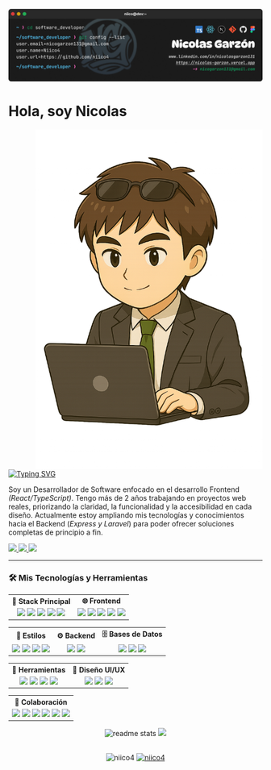 ![banner](assets/banner-niico.png)





<div>
  <h1>Hola, soy Nicolas</h1>
  <img align="right" width="450" src="assets/avatar-2.png" />
  <a href="https://git.io/typing-svg"><img src="https://readme-typing-svg.demolab.com?font=DynaPuff&size=24&duration=4000&pause=300&vCenter=true&width=435&lines=Software+Developer;UI%2FUX+Designer" alt="Typing SVG" /></a>
  <p align="left">Soy un Desarrollador de Software enfocado en el desarrollo Frontend <i>(React/TypeScript)</i>. Tengo más de 2 años trabajando en proyectos web reales, priorizando la claridad, la funcionalidad y la accesibilidad en cada diseño. Actualmente estoy ampliando mis tecnologías y conocimientos hacia el Backend (<i>Express y Laravel</i>) para poder ofrecer soluciones completas de principio a fin.</p>
  <a href="https://nicolas-garzon.vercel.app/" >
    <img src="https://img.shields.io/badge/Website-073551?style=flat&logo=curl&logoColor=white"  />
  </a>
  <a href="mailto:nicogarzon131@gmail.com">
    <img src="https://img.shields.io/badge/Gmail-008000.svg?&logo=gmail&logoColor=white" />
  </a>
  <a href="https://linkedin.com/in/nicolasgarzon131" >
    <img src="https://img.shields.io/badge/LinkedIn-%230077B5.svg?logo=inspire&logoColor=white"  />
  </a>
</div>
<hr/>

<h3 align="start">🛠️ Mis Tecnologías y Herramientas</h2>

<table align="start">
  <tr>
    <th>🚀 Stack Principal</th>
    <th>🌐 Frontend</th>
  </tr>
  <tr align="center">
    <td>
      <img src="https://skillicons.dev/icons?i=mongodb" width="36" />
      <img src="https://skillicons.dev/icons?i=express" width="36" />
      <img src="https://skillicons.dev/icons?i=react" width="36" />
      <img src="https://skillicons.dev/icons?i=nextjs" width="36" />
      <img src="https://skillicons.dev/icons?i=nodejs" width="36" />
    </td>
    <td>
      <img src="https://skillicons.dev/icons?i=js" width="36" />
      <img src="https://skillicons.dev/icons?i=ts" width="36" />
      <img src="https://skillicons.dev/icons?i=react" width="36" />
      <img src="https://skillicons.dev/icons?i=nextjs" width="36" />
      <img src="https://skillicons.dev/icons?i=astro" width="36" />
    </td>
  </tr>

 
</table>

<table align="start" width="100">
  <tr>
    <th>🎨 Estilos</th>
    <th>⚙️ Backend</th>
    <th>🗄️ Bases de Datos</th>
  </tr>
  <tr align="center">
    <td>
      <img src="https://skillicons.dev/icons?i=css" width="36" />
      <img src="https://skillicons.dev/icons?i=tailwind" width="36" />
      <img src="https://skillicons.dev/icons?i=bootstrap" width="36" />
      <img src="https://skillicons.dev/icons?i=styledcomponents" width="36" />
    </td>
    <td>
      <img src="https://skillicons.dev/icons?i=nodejs" width="36" />
      <img src="https://skillicons.dev/icons?i=express" width="36" />
    </td>
    <td>
      <img src="https://skillicons.dev/icons?i=mongodb" width="36" />
      <img src="https://skillicons.dev/icons?i=mysql" width="36" />
      <img src="https://skillicons.dev/icons?i=postgres" width="36" />
    </td>
  </tr>
</table>

<table align="start">
  <tr>
    <th>🧰 Herramientas</th>
    <th>🎨 Diseño UI/UX</th>
  </tr>
  <tr align="center">
    <td>
      <img src="https://skillicons.dev/icons?i=vite" width="36" />
      <img src="https://skillicons.dev/icons?i=postman" width="36" />
      <img src="https://skillicons.dev/icons?i=vercel" width="36" />
      <img src="https://skillicons.dev/icons?i=notion" width="36" />
    </td>
    <td>
      <img src="https://skillicons.dev/icons?i=figma" width="36" />
      <img src="https://skillicons.dev/icons?i=ps" width="36" />
      <img src="https://skillicons.dev/icons?i=ai" width="36" />
    </td>
  </tr>
</table>

<table align="start" width="100">
  <tr>
    <th>🤝 Colaboración</th>
  </tr>
  <tr align="center">
    <td>
      <img src="https://skillicons.dev/icons?i=git" width="36" />
      <img src="https://skillicons.dev/icons?i=github" width="36" />
      <img src="https://skillicons.dev/icons?i=npm" width="36" />
      <img src="https://skillicons.dev/icons?i=pnpm" width="36" />
      <img src="https://skillicons.dev/icons?i=bash" width="36" />
      <img src="https://skillicons.dev/icons?i=powershell" width="36" />
    </td>
  </tr>
</table>

<div align="center">
  <img width=390 src="https://github-readme-streak-stats.herokuapp.com/?user=Niico4&theme=material_palenight&hide_border=true&border_radius=8&locale=es" alt="readme stats" />
  <img width=260 src="http://github-profile-summary-cards.vercel.app/api/cards/stats?username=niico4&theme=material_palenight" />
</div>
<br/>
<p align="center">
    <img src="https://komarev.com/ghpvc/?username=niico4&label=Profile%20views&color=0e75b6&style=flat" alt="niico4" /> 
    <a href="https://twitter.com/Niico4_" target="_blank">
        <img src="https://img.shields.io/twitter/follow/Niico4_?logo=twitter&style=flat&color=%23f5f5" alt="niico4" />
    </a>
</p>
